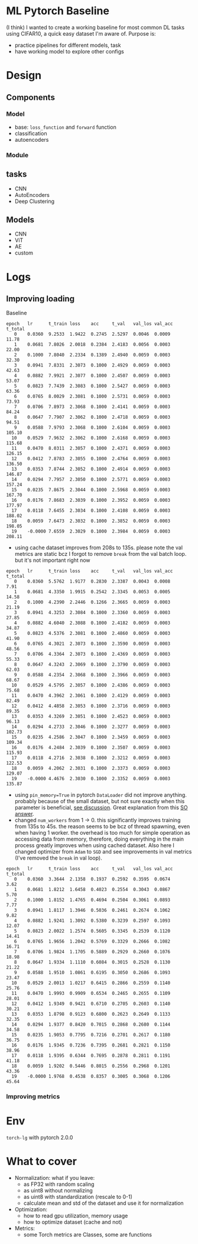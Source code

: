 # ML Pytorch Baseline
(I think) I wanted to create a working baseline for most common DL tasks using CIFAR10, a quick easy dataset I'm aware of. Purpose is:
- practice pipelines for different models, task
- have working model to explore other configs

# Design

## Components
### Model
- base: `loss_function` and `forward` function
- classification
- autoencoders

### Module

## tasks
- CNN
- AutoEncoders
- Deep Clustering

## Models
- CNN
- ViT
- AE
- custom

# Logs

## Improving loading
Baseline
```
epoch   lr      t_train loss    acc     t_val   val_los val_acc t_total
   0    0.0360  9.2533  1.9422  0.2745  2.5297  0.0046  0.0009     11.78
   1    0.0681  7.8026  2.0018  0.2384  2.4183  0.0056  0.0003     22.00
   2    0.1000  7.8040  2.2334  0.1389  2.4940  0.0059  0.0003     32.30
   3    0.0941  7.8331  2.3073  0.1000  2.4929  0.0059  0.0003     42.63
   4    0.0882  7.9921  2.3077  0.1000  2.4507  0.0059  0.0003     53.07
   5    0.0823  7.7439  2.3083  0.1000  2.5427  0.0059  0.0003     63.36
   6    0.0765  8.0029  2.3081  0.1000  2.5731  0.0059  0.0003     73.93
   7    0.0706  7.8973  2.3068  0.1000  2.4141  0.0059  0.0003     84.24
   8    0.0647  7.7907  2.3062  0.1000  2.4718  0.0059  0.0003     94.51
   9    0.0588  7.9793  2.3068  0.1000  2.6104  0.0059  0.0003    105.10
  10    0.0529  7.9632  2.3062  0.1000  2.6168  0.0059  0.0003    115.68
  11    0.0470  8.0311  2.3057  0.1000  2.4371  0.0059  0.0003    126.15
  12    0.0412  7.8783  2.3055  0.1000  2.4764  0.0059  0.0003    136.50
  13    0.0353  7.8744  2.3052  0.1000  2.4914  0.0059  0.0003    146.87
  14    0.0294  7.7957  2.3050  0.1000  2.5771  0.0059  0.0003    157.24
  15    0.0235  7.8675  2.3044  0.1000  2.5968  0.0059  0.0003    167.70
  16    0.0176  7.8683  2.3039  0.1000  2.3952  0.0059  0.0003    177.97
  17    0.0118  7.6455  2.3034  0.1000  2.4108  0.0059  0.0003    188.02
  18    0.0059  7.6473  2.3032  0.1000  2.3852  0.0059  0.0003    198.05
  19    -0.0000 7.6559  2.3029  0.1000  2.3984  0.0059  0.0003    208.11
```
- using cache dataset improves from 208s to 135s. please note the val metrics are static bcz I forgot to remove `break` from the val batch loop. but it's not important right now
```
epoch   lr      t_train loss    acc     t_val   val_los val_acc t_total
   0    0.0360  5.5762  1.9177  0.2830  2.3387  0.0043  0.0008      7.91
   1    0.0681  4.3350  1.9915  0.2542  2.3345  0.0053  0.0005     14.58
   2    0.1000  4.2390  2.2446  0.1266  2.3665  0.0059  0.0003     21.19
   3    0.0941  4.3253  2.3084  0.1000  2.3360  0.0059  0.0003     27.85
   4    0.0882  4.6040  2.3088  0.1000  2.4182  0.0059  0.0003     34.87
   5    0.0823  4.5376  2.3081  0.1000  2.4860  0.0059  0.0003     41.90
   6    0.0765  4.3021  2.3073  0.1000  2.3590  0.0059  0.0003     48.56
   7    0.0706  4.3364  2.3073  0.1000  2.4369  0.0059  0.0003     55.33
   8    0.0647  4.3243  2.3069  0.1000  2.3790  0.0059  0.0003     62.03
   9    0.0588  4.2354  2.3068  0.1000  2.3966  0.0059  0.0003     68.67
  10    0.0529  4.5795  2.3057  0.1000  2.4386  0.0059  0.0003     75.68
  11    0.0470  4.3962  2.3061  0.1000  2.4129  0.0059  0.0003     82.49
  12    0.0412  4.4858  2.3053  0.1000  2.3716  0.0059  0.0003     89.35
  13    0.0353  4.3269  2.3051  0.1000  2.4523  0.0059  0.0003     96.13
  14    0.0294  4.2733  2.3046  0.1000  2.3277  0.0059  0.0003    102.73
  15    0.0235  4.2586  2.3047  0.1000  2.3459  0.0059  0.0003    109.34
  16    0.0176  4.2484  2.3039  0.1000  2.3507  0.0059  0.0003    115.93
  17    0.0118  4.2716  2.3038  0.1000  2.3212  0.0059  0.0003    122.53
  18    0.0059  4.2062  2.3031  0.1000  2.3373  0.0059  0.0003    129.07
  19    -0.0000 4.4676  2.3030  0.1000  2.3352  0.0059  0.0003    135.87
```
- using `pin_memory=True` in pytorch `DataLoader` did not improve anything. probably because of the small dataset, but not sure exactly when this parameter is beneficial, [see discussion](https://discuss.pytorch.org/t/when-to-set-pin-memory-to-true/19723/23). Great explanation from this [SO answer](https://stackoverflow.com/a/55564072).
- changed `num_workers` from 1 -> 0. this significantly improves training from 135s to 45s. the reason seems to be bcz of thread spawning, even when having 1 worker. the overhead is too much for simple operation as accessing data from memory, therefore, doing everything in the main process greatly improves when using cached dataset. Also here I changed optimizer from `Adam` to `SGD` and see improvements in val metrics (I've removed the `break` in val loop).
```
epoch   lr      t_train loss    acc     t_val   val_los val_acc t_total
   0    0.0360  3.3644  2.1358  0.1937  0.2592  0.3595  0.0674      3.62
   1    0.0681  1.8212  1.6458  0.4023  0.2554  0.3043  0.0867      5.70
   2    0.1000  1.8152  1.4765  0.4694  0.2504  0.3061  0.0893      7.77
   3    0.0941  1.8117  1.3946  0.5036  0.2461  0.2674  0.1062      9.82
   4    0.0882  1.9241  1.3092  0.5380  0.3239  0.2597  0.1093     12.07
   5    0.0823  2.0022  1.2574  0.5605  0.3345  0.2539  0.1120     14.41
   6    0.0765  1.9656  1.2042  0.5769  0.3329  0.2666  0.1082     16.71
   7    0.0706  1.9824  1.1705  0.5889  0.2929  0.2660  0.1076     18.98
   8    0.0647  1.9334  1.1110  0.6084  0.3015  0.2528  0.1130     21.22
   9    0.0588  1.9510  1.0861  0.6195  0.3050  0.2686  0.1093     23.47
  10    0.0529  2.0013  1.0217  0.6415  0.2866  0.2559  0.1140     25.76
  11    0.0470  1.9993  0.9909  0.6534  0.2465  0.2655  0.1109     28.01
  12    0.0412  1.9349  0.9421  0.6710  0.2705  0.2603  0.1140     30.21
  13    0.0353  1.8798  0.9123  0.6800  0.2623  0.2649  0.1133     32.35
  14    0.0294  1.9377  0.8420  0.7015  0.2868  0.2680  0.1144     34.58
  15    0.0235  1.9053  0.7795  0.7216  0.2701  0.2617  0.1180     36.75
  16    0.0176  1.9345  0.7236  0.7395  0.2681  0.2821  0.1150     38.96
  17    0.0118  1.9395  0.6344  0.7695  0.2878  0.2811  0.1191     41.18
  18    0.0059  1.9202  0.5446  0.8015  0.2556  0.2968  0.1201     43.36
  19    -0.0000 1.9768  0.4538  0.8357  0.3005  0.3068  0.1206     45.64
```

### Improving metrics


# Env
`torch-lg` with pytorch 2.0.0

# What to cover
- Normalization: what if you leave:
    - as FP32 with random scaling
    - as uint8 without normalizing
    - as uint8 with standardization (rescale to 0-1)
    - calculate mean and std of the dataset and use it for normalization
- Optimization:
    - how to read gpu utilization, memory usage
    - how to optimize dataset (cache and not)
- Metrics:
    - some Torch metrics are Classes, some are functions